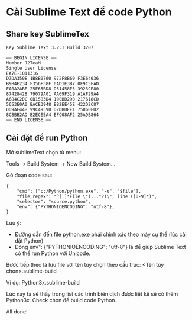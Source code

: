 # Cài Sublime Text để code Python
## Share key SublimeTex
```
Key Sublime Text 3.2.1 Build 3207

—– BEGIN LICENSE —–
Member J2TeaM
Single User License
EA7E-1011316
D7DA350E 1B8B0760 972F8B60 F3E64036
B9B4E234 F356F38F 0AD1E3B7 0E9C5FAD
FA0A2ABE 25F65BD8 D51458E5 3923CE80
87428428 79079A01 AA69F319 A1AF29A4
A684C2DC 0B1583D4 19CBD290 217618CD
5653E0A0 BACE3948 BB2EE45E 422D2C87
DD9AF44B 99C49590 D2DBDEE1 75860FD2
8C8BB2AD B2ECE5A4 EFC08AF2 25A9B864
—— END LICENSE ——
```

## Cài đặt để run Python
Mở sublimeText chọn từ menu:

Tools -> Build System -> New Build System...

Gõ đoạn code sau:
```
{
    "cmd": ["c:/Python/python.exe", "-u", "$file"],
    "file_regex": "^[ ]*File \"(...*?)\", line ([0-9]*)",
    "selector": "source.python",
    "env": {"PYTHONIOENCODING": "utf-8"}, 
}
```
Lưu ý: 

- Đường dẫn đến file python.exe phải chính xác theo máy cụ thể (lúc cài đặt Python)
- Dòng env": {"PYTHONIOENCODING": "utf-8"} là để giúp Sublime Text có thể run Python với Unicode.

Bước tiếp theo là lưu file với tên tùy chọn theo cấu trúc: <Tên tùy chọn>.sublime-build

Ví dụ: Python3x.sublime-build

Lúc này ta sẽ thấy trong list các trình biên dịch được liệt kê sẽ có thêm Python3x. Check chọn để build code Python.

All done!
